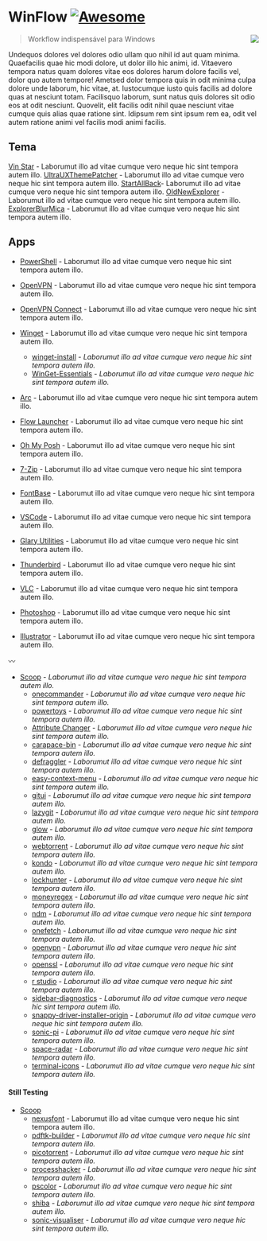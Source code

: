 # WinFlow [![Awesome](https://cdn.jsdelivr.net/gh/sindresorhus/awesome@d7305f38d29fed78fa85652e3a63e154dd8e8829/media/badge.svg)](https://github.com/sindresorhus/awesome#readme)

> Workflow indispensável para Windows
> <img src="icon.png" align="right"/>

Undequos dolores vel dolores odio ullam quo nihil id aut quam minima. Quaefacilis quae hic modi dolore, ut dolor illo hic animi, id. Vitaevero tempora natus quam dolores vitae eos dolores harum dolore facilis vel, dolor quo autem tempore! Ametsed dolor tempora quis in odit minima culpa dolore unde laborum, hic vitae, at. Iustocumque iusto quis facilis ad dolore quas at nesciunt totam. Facilisquo laborum, sunt natus quis dolores sit odio eos at odit nesciunt. Quovelit, elit facilis odit nihil quae nesciunt vitae cumque quis alias quae ratione sint. Idipsum rem sint ipsum rem ea, odit vel autem ratione animi vel facilis modi animi facilis.


## Tema

[Vin Star](https://www.vinstartheme.com/) - Laborumut illo ad vitae cumque vero neque hic sint tempora autem illo.
[UltraUXThemePatcher](https://www.ultrauxthemepatcher.com/) - Laborumut illo ad vitae cumque vero neque hic sint tempora autem illo.
[StartAllBack](https://www.startallback.com/)- Laborumut illo ad vitae cumque vero neque hic sint tempora autem illo.
[OldNewExplorer](https://learn.microsoft.com/pt-br/powershell/) - Laborumut illo ad vitae cumque vero neque hic sint tempora autem illo.
[ExplorerBlurMica](https://github.com/Maplespe/ExplorerBlurMica) - Laborumut illo ad vitae cumque vero neque hic sint tempora autem illo.

## Apps

-   [PowerShell](https://learn.microsoft.com/pt-br/powershell/) - Laborumut illo ad vitae cumque vero neque hic sint tempora autem illo.
-   [OpenVPN](https://openvpn.net/) - Laborumut illo ad vitae cumque vero neque hic sint tempora autem illo.
-   [OpenVPN Connect](https://openvpn.net/client/client-connect-vpn-for-windows/) - Laborumut illo ad vitae cumque vero neque hic sint tempora autem illo.
-   [Winget](https://learn.microsoft.com/pt-br/windows/package-manager/winget/) - Laborumut illo ad vitae cumque vero neque hic sint tempora autem illo.

    -   [winget-install](https://github.com/asheroto/winget-install) - _Laborumut illo ad vitae cumque vero neque hic sint tempora autem illo._
    -   [WinGet-Essentials](https://github.com/jjcarrier/PS-WinGet-Essentials) - _Laborumut illo ad vitae cumque vero neque hic sint tempora autem illo._

-   [Arc](https://arc.net/) - Laborumut illo ad vitae cumque vero neque hic sint tempora autem illo.
-   [Flow Launcher](https://www.flowlauncher.com/) - Laborumut illo ad vitae cumque vero neque hic sint tempora autem illo.
-   [Oh My Posh](https://ohmyposh.dev/) - Laborumut illo ad vitae cumque vero neque hic sint tempora autem illo.
-   [7-Zip](https://7-zip.org/) - Laborumut illo ad vitae cumque vero neque hic sint tempora autem illo.
-   [FontBase](https://fontba.se/) - Laborumut illo ad vitae cumque vero neque hic sint tempora autem illo.
-   [VSCode](https://code.visualstudio.com/) - Laborumut illo ad vitae cumque vero neque hic sint tempora autem illo.
-   [Glary Utilities](https://www.glarysoft.com/) - Laborumut illo ad vitae cumque vero neque hic sint tempora autem illo.
-   [Thunderbird](https://www.thunderbird.net/pt-BR/) - Laborumut illo ad vitae cumque vero neque hic sint tempora autem illo.
-   [VLC](https://www.videolan.org/vlc/) - Laborumut illo ad vitae cumque vero neque hic sint tempora autem illo.
-   [Photoshop](https://www.adobe.com/br/products/photoshop.html) - Laborumut illo ad vitae cumque vero neque hic sint tempora autem illo.
-   [Illustrator](https://www.adobe.com/br/products/illustrator.html) - Laborumut illo ad vitae cumque vero neque hic sint tempora autem illo.

:wavy_dash:

-   [Scoop](https://github.com/ThomasNieto/Scoop) - _Laborumut illo ad vitae cumque vero neque hic sint tempora autem illo._
    -   [onecommander](https://www.onecommander.com/) - _Laborumut illo ad vitae cumque vero neque hic sint tempora autem illo._
    -   [powertoys](https://github.com/microsoft/PowerToys) - _Laborumut illo ad vitae cumque vero neque hic sint tempora autem illo._
    -   [Attribute Changer](https://www.petges.lu/) - _Laborumut illo ad vitae cumque vero neque hic sint tempora autem illo._
    -   [carapace-bin](https://carapace-sh.github.io/carapace-bin/carapace-bin.html) - _Laborumut illo ad vitae cumque vero neque hic sint tempora autem illo._
    -   [defraggler](https://www.ccleaner.com/defraggler) - _Laborumut illo ad vitae cumque vero neque hic sint tempora autem illo._
    -   [easy-context-menu](https://www.sordum.org/7615/easy-context-menu-v1-6/) - _Laborumut illo ad vitae cumque vero neque hic sint tempora autem illo._
    -   [gitui](https://github.com/extrawurst/gitui) - _Laborumut illo ad vitae cumque vero neque hic sint tempora autem illo._
    -   [lazygit](https://github.com/jesseduffield/lazygit) - _Laborumut illo ad vitae cumque vero neque hic sint tempora autem illo._
    -   [glow](https://github.com/charmbracelet/glow) - _Laborumut illo ad vitae cumque vero neque hic sint tempora autem illo._
    -   [webtorrent](https://webtorrent.io/desktop/) - _Laborumut illo ad vitae cumque vero neque hic sint tempora autem illo._
    -   [kondo](https://github.com/tbillington/kondo) - _Laborumut illo ad vitae cumque vero neque hic sint tempora autem illo._
    -   [lockhunter](https://lockhunter.com/) - _Laborumut illo ad vitae cumque vero neque hic sint tempora autem illo._
    -   [moneyregex](https://moneymanagerex.org/) - _Laborumut illo ad vitae cumque vero neque hic sint tempora autem illo._
    -   [ndm](https://github.com/720kb/ndm) - _Laborumut illo ad vitae cumque vero neque hic sint tempora autem illo._
    -   [onefetch](https://github.com/o2sh/onefetch?tab=readme-ov-file) - _Laborumut illo ad vitae cumque vero neque hic sint tempora autem illo._
    -   [openvpn](https://openvpn.net/) - _Laborumut illo ad vitae cumque vero neque hic sint tempora autem illo._
    -   [openssl](https://github.com/o2sh/onefetch?tab=readme-ov-file) - _Laborumut illo ad vitae cumque vero neque hic sint tempora autem illo._
    -   [r studio](https://posit.co/products/open-source/rstudio/) - _Laborumut illo ad vitae cumque vero neque hic sint tempora autem illo._
    -   [sidebar-diagnostics](https://github.com/ArcadeRenegade/SidebarDiagnostics) - _Laborumut illo ad vitae cumque vero neque hic sint tempora autem illo._
    -   [snappy-driver-installer-origin](https://www.snappy-driver-installer.org/) - _Laborumut illo ad vitae cumque vero neque hic sint tempora autem illo._
    -   [sonic-pi](https://sonic-pi.net/) - _Laborumut illo ad vitae cumque vero neque hic sint tempora autem illo._
    -   [space-radar](https://github.com/zz85/space-radar) - _Laborumut illo ad vitae cumque vero neque hic sint tempora autem illo._
    -   [terminal-icons](https://github.com/devblackops/Terminal-Icons) - _Laborumut illo ad vitae cumque vero neque hic sint tempora autem illo._


#### Still Testing

-   [Scoop](https://github.com/ThomasNieto/Scoop)
    -   [nexusfont](https://www.xiles.app/) - Laborumut illo ad vitae cumque vero neque hic sint tempora autem illo.
    -   [pdftk-builder](https://pdftk-builder-enhanced.sourceforge.io/) - _Laborumut illo ad vitae cumque vero neque hic sint tempora autem illo._
    -   [picotorrent](https://github.com/picotorrent/picotorrent) - _Laborumut illo ad vitae cumque vero neque hic sint tempora autem illo._
    -   [processhacker](https://processhacker.sourceforge.io/) - _Laborumut illo ad vitae cumque vero neque hic sint tempora autem illo._
    -   [pscolor](https://github.com/Davlind/PSColor?tab=readme-ov-file) - _Laborumut illo ad vitae cumque vero neque hic sint tempora autem illo._
    -   [shiba](https://github.com/rhysd/Shiba) - _Laborumut illo ad vitae cumque vero neque hic sint tempora autem illo._
    -   [sonic-visualiser](https://www.sonicvisualiser.org/) - _Laborumut illo ad vitae cumque vero neque hic sint tempora autem illo._

<!-- ## License

[![CC0](https://licensebuttons.net/p/zero/1.0/88x31.png)](https://creativecommons.org/publicdomain/zero/1.0/) -->
